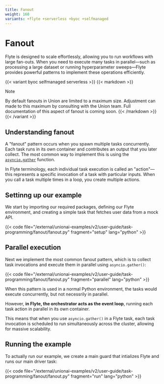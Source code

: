 ```yaml
---
title: Fanout
weight: 160
variants: +flyte +serverless +byoc +selfmanaged
---
```


# Fanout

Flyte is designed to scale effortlessly, allowing you to run workflows with large fan-outs.
When you need to execute many tasks in parallel—such as processing a large dataset or running hyperparameter sweeps—Flyte provides powerful patterns to implement these operations efficiently.

{{< variant byoc selfmanaged serverless >}}
{{< markdown >}}
> [!NOTE]
> By default fanouts in Union are limited to a maximum size.
> Adjustment can made to this maximum by consulting with the Union team.
> Full documentation of this aspect of fanout is coming soon.
{{< /markdown >}}
{{< /variant >}}

## Understanding fanout

A "fanout" pattern occurs when you spawn multiple tasks concurrently.
Each task runs in its own container and contributes an output that you later collect.
The most common way to implement this is using the [`asyncio.gather`](https://docs.python.org/3/library/asyncio-task.html#asyncio.gather) function.

In Flyte terminology, each individual task execution is called an "action"—this represents a specific invocation of a task with particular inputs. When you call a task multiple times in a loop, you create multiple actions.

## Settinng up our example

We start by importing our required packages, defining our Flyte environment, and creating a simple task that fetches user data from a mock API.

{{< code file="/external/unionai-examples/v2/user-guide/task-programming/fanout/fanout.py" fragment="setup" lang="python" >}}

## Parallel execution

Next we implement the most common fanout pattern, which is to collect task invocations and execute them in parallel using `asyncio.gather()`:

{{< code file="/external/unionai-examples/v2/user-guide/task-programming/fanout/fanout.py" fragment="parallel" lang="python" >}}

When this pattern is used in a normal Python environment, the tasks would execute concurrently, but not necessrily in parallel.

However, **in Flyte, the orchestrator acts as the event loop**, running each task action in parallel in its own container.

This means that when you use `asyncio.gather()` in a Flyte task, each task invocation is scheduled to run simultaneously across the cluster, allowing for massive scalability.

## Running the example

To actually run our example, we create a main guard that intializes Flyte and runs our main driver task:

{{< code file="/external/unionai-examples/v2/user-guide/task-programming/fanout/fanout.py" fragment="run" lang="python" >}}